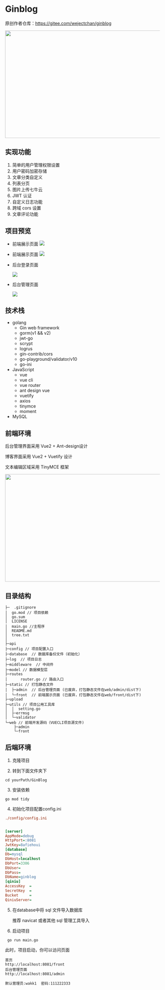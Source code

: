 # Ginblog

原创作者仓库：https://gitee.com/wejectchan/ginblog

<div align="center">
<img  src="https://s3.bmp.ovh/imgs/2022/07/31/cc4d0ebbc896a9eb.jpg" width="600" height="350"/>
</div>

## 实现功能

1.  简单的用户管理权限设置
2.  用户密码加密存储
3.  文章分类自定义
4.  列表分页
5.  图片上传七牛云
6.  JWT 认证
7.  自定义日志功能
8.  跨域 cors 设置
9.  文章评论功能

## 项目预览

- 前端展示页面
  ![](https://s3.bmp.ovh/imgs/2022/07/31/05ec23559fec2a13.png)

- 前端展示页面
  ![](https://s3.bmp.ovh/imgs/2022/07/31/233658d4e01e5151.png)

- 后台登录页面

  ![](https://s3.bmp.ovh/imgs/2022/07/31/1c70342bc57c803c.jpg)

- 后台管理页面

  ![](https://s3.bmp.ovh/imgs/2022/07/31/8e42cd300655056b.jpg)

## 技术栈

- golang
  - Gin web framework
  - gorm(v1 && v2)
  - jwt-go
  - scrypt
  - logrus
  - gin-contrib/cors
  - go-playground/validator/v10
  - go-ini
- JavaScript
  - vue
  - vue cli
  - vue router
  - ant design vue
  - vuetify
  - axios
  - tinymce
  - moment
- MySQL 

## 前端环境



后台管理界面采用 Vue2 + Ant-design设计

博客界面采用 Vue2 + Vuetify 设计 

文本编辑区域采用 TinyMCE 框架





<div align="center">
<img  src="https://s3.bmp.ovh/imgs/2022/07/31/cc4d0ebbc896a9eb.jpg" width="600" height="350"/>
</div>

## 目录结构

```shell
├─  .gitignore
│  go.mod // 项目依赖
│  go.sum
│  LICENSE
│  main.go //主程序
│  README.md
│  tree.txt
│          
├─api         
├─config // 项目配置入口   
├─database  // 数据库备份文件（初始化）
├─log  // 项目日志
├─middleware  // 中间件
├─model // 数据模型层
├─routes
│      router.go // 路由入口    
├─static // 打包静态文件
│  ├─admin  // 后台管理页面 (已废弃，打包静态文件在web/admin/dist下)         
│  └─front  // 前端展示页面 (已废弃，打包静态文件在web/front/dist下)            
├─upload   
├─utils // 项目公用工具库
│  │  setting.go 
│  ├─errmsg   
│  └─validator         
└─web // 前端开发源码（VUECLI项目源文件)
    ├─admin             
    └─front
```



## 后端环境

1. 克隆项目

2. 转到下面文件夹下

```shell
cd yourPath/GinBlog
```

3. 安装依赖

```
go mod tidy
```

4. 初始化项目配置config.ini

```ini
./config/config.ini


[server]
AppMode=debug
HttpPort=:8081
JwtKey=8afiehoui
[database]
Db=mysql
DbHost=localhost
DbPort=3306
DbUser=
DbPass=
DbName=ginblog
[qiniu]
AccessKey  =
SecretKey  =
Bucket     =
QiniuServer=
```

5. 在database中将 sql 文件导入数据库

	推荐 navicat 或者其他 sql 管理工具导入

6. 启动项目

```shell
 go run main.go
```

此时，项目启动，你可以访问页面

```shell
首页
http://localhost:8081/front
后台管理页面
http://localhost:8081/admin

默认管理员:wakk1  密码:111222333
```







